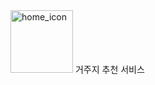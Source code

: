 <div style="display : inline">
    <img src="https://github.com/user-attachments/assets/f521acdb-4507-4aee-8abd-ac88f80318bb" alt="home_icon" width="100" height="100">
    <span style="display : inline" font-size : 100 >거주지 추천 서비스</span>
</div>
